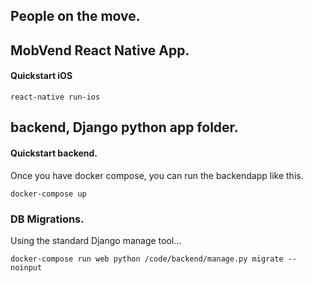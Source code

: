 
## People on the move.


## MobVend React Native App.

#### Quickstart iOS

```
react-native run-ios
```


## backend, Django python app folder.

#### Quickstart backend.


Once you have docker compose, you can run the backendapp like this.

```
docker-compose up
```


### DB Migrations.

Using the standard Django manage tool...

```
docker-compose run web python /code/backend/manage.py migrate --noinput
```
